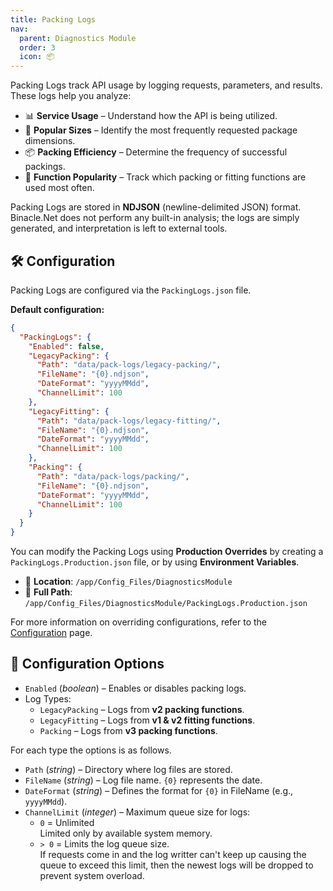 ```yaml
---
title: Packing Logs
nav:
  parent: Diagnostics Module
  order: 3
  icon: 📦
---
```


Packing Logs track API usage by logging requests, parameters, and results. These logs help you analyze:

- 📊 **Service Usage** – Understand how the API is being utilized.
- 📏 **Popular Sizes** – Identify the most frequently requested package dimensions.
- 📦 **Packing Efficiency** – Determine the frequency of successful packings.
- 🔄 **Function Popularity** – Track which packing or fitting functions are used most often.

Packing Logs are stored in **NDJSON** (newline-delimited JSON) format. Binacle.Net does not perform any built-in analysis; the logs are simply generated, and interpretation is left to external tools.

## 🛠️ Configuration
Packing Logs are configured via the `PackingLogs.json` file.

**Default configuration:**
```json
{
  "PackingLogs": {
    "Enabled": false,
    "LegacyPacking": {
      "Path": "data/pack-logs/legacy-packing/",
      "FileName": "{0}.ndjson",
      "DateFormat": "yyyyMMdd",
      "ChannelLimit": 100
    },
    "LegacyFitting": {
      "Path": "data/pack-logs/legacy-fitting/",
      "FileName": "{0}.ndjson",
      "DateFormat": "yyyyMMdd",
      "ChannelLimit": 100
    },
    "Packing": {
      "Path": "data/pack-logs/packing/",
      "FileName": "{0}.ndjson",
      "DateFormat": "yyyyMMdd",
      "ChannelLimit": 100
    }
  }
}
```

You can modify the Packing Logs using **Production Overrides** by creating a `PackingLogs.Production.json` file, or by using **Environment Variables**.
- 📁 **Location**: `/app/Config_Files/DiagnosticsModule`
- 📌 **Full Path**: `/app/Config_Files/DiagnosticsModule/PackingLogs.Production.json`

For more information on overriding configurations, refer to the [Configuration](../../#%EF%B8%8F-overriding-configuration) page.

## 🔧 Configuration Options
- `Enabled` (_boolean_) – Enables or disables packing logs.
- Log Types:
    - `LegacyPacking` – Logs from **v2 packing functions**.
    - `LegacyFitting` – Logs from **v1 & v2 fitting functions**.
    - `Packing` – Logs from **v3 packing functions**.

For each type the options is as follows.
- `Path` (_string_) – Directory where log files are stored.
- `FileName` (_string_) – Log file name. `{0}` represents the date.
- `DateFormat` (_string_) – Defines the format for `{0}` in FileName (e.g., `yyyyMMdd`).
- `ChannelLimit` (_integer_) – Maximum queue size for logs:
    - `0` = Unlimited <br>
      Limited only by available system memory.
    - `> 0` = Limits the log queue size. <br>
      If requests come in and the log writter can't keep up causing the queue to exceed this limit, then the newest logs will be dropped to prevent system overload.